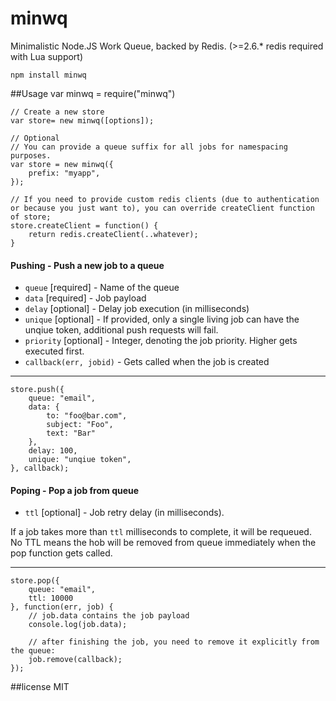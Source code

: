 # minwq
Minimalistic Node.JS Work Queue, backed by Redis. (>=2.6.* redis required with Lua support)

    npm install minwq

##Usage
	var minwq = require("minwq")

	// Create a new store
	var store= new minwq([options]);

	// Optional
	// You can provide a queue suffix for all jobs for namespacing purposes.
	var store = new minwq({
		prefix: "myapp",
	});

	// If you need to provide custom redis clients (due to authentication or because you just want to), you can override createClient function of store;
	store.createClient = function() {
		return redis.createClient(..whatever);
	}

#### Pushing - Push a new job to a queue

* `queue` [required] - Name of the queue
* `data` [required] - Job payload
* `delay` [optional] - Delay job execution (in milliseconds)
* `unique` [optional] - If provided, only a single living job can have the unqiue token, additional push requests will fail.
* `priority` [optional] - Integer, denoting the job priority. Higher gets executed first.
* `callback(err, jobid)` - Gets called when the job is created

***

```
store.push({
	queue: "email",
	data: {
		to: "foo@bar.com",
		subject: "Foo",
		text: "Bar"
	},
	delay: 100,
	unique: "unqiue token",
}, callback);
```

#### Poping - Pop a job from queue

* `ttl` [optional] - Job retry delay (in milliseconds).

If a job takes more than `ttl` milliseconds to complete, it will be requeued.
No TTL means the hob will be removed from queue immediately when the pop function gets called.

***

```
store.pop({
	queue: "email",
	ttl: 10000
}, function(err, job) {
	// job.data contains the job payload
	console.log(job.data);

	// after finishing the job, you need to remove it explicitly from the queue:
	job.remove(callback);
});
```

##license
MIT
